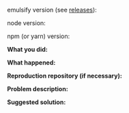 emulsify version (see [releases](https://github.com/fourkitchens/emulsify/releases)):

node version:

npm (or yarn) version:

**What you did:**

**What happened:**

**Reproduction repository (if necessary):**

**Problem description:**

**Suggested solution:**